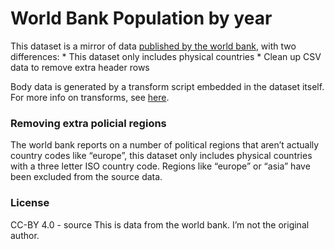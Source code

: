 # World Bank Population by year

This dataset is a mirror of data [published by the world bank](https://qri.cloud), with two differences: * This dataset only includes physical countries * Clean up CSV data to remove extra header rows

Body data is generated by a transform script embedded in the dataset itself. For more info on transforms, see [here](https://chriswhong.com).

### Removing extra policial regions
The world bank reports on a number of political regions that aren’t actually country codes like “europe”, this dataset only includes physical countries with a three letter ISO country code. Regions like “europe” or “asia” have been excluded from the source data.

### License
CC-BY 4.0 - source This is data from the world bank. I’m not the original author.
